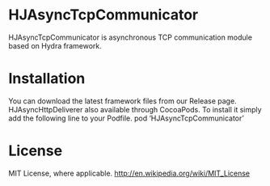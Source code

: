 HJAsyncTcpCommunicator
============

HJAsyncTcpCommunicator is asynchronous TCP communication module based on Hydra framework.

# Installation

You can download the latest framework files from our Release page.
HJAsyncHttpDeliverer also available through CocoaPods. To install it simply add the following line to your Podfile.
pod ‘HJAsyncTcpCommunicator’

# License

MIT License, where applicable. http://en.wikipedia.org/wiki/MIT_License
